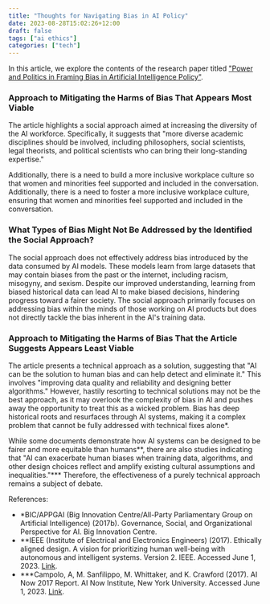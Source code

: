 ```yaml
---
title: "Thoughts for Navigating Bias in AI Policy"
date: 2023-08-28T15:02:26+12:00
draft: false
tags: ["ai ethics"]
categories: ["tech"]
---
```


In this article, we explore the contents of the research paper titled ["Power and Politics in Framing Bias in Artificial Intelligence Policy"](https://onlinelibrary.wiley.com/doi/10.1111/ropr.12567).

### Approach to Mitigating the Harms of Bias That Appears Most Viable

The article highlights a social approach aimed at increasing the diversity of the AI workforce. Specifically, it suggests that "more diverse academic disciplines should be involved, including philosophers, social scientists, legal theorists, and political scientists who can bring their long-standing expertise."

Additionally, there is a need to build a more inclusive workplace culture so that women and minorities feel supported and included in the conversation.		Additionally, there is a need to foster a more inclusive workplace culture, ensuring that women and minorities feel supported and included in the conversation.

### What Types of Bias Might Not Be Addressed by the Identified the Social Approach?

The social approach does not effectively address bias introduced by the data consumed by AI models. These models learn from large datasets that may contain biases from the past or the internet, including racism, misogyny, and sexism. Despite our improved understanding, learning from biased historical data can lead AI to make biased decisions, hindering progress toward a fairer society. The social approach primarily focuses on addressing bias within the minds of those working on AI products but does not directly tackle the bias inherent in the AI's training data.

### Approach to Mitigating the Harms of Bias That the Article Suggests Appears Least Viable

The article presents a technical approach as a solution, suggesting that "AI can be the solution to human bias and can help detect and eliminate it." This involves "improving data quality and reliability and designing better algorithms." However, hastily resorting to technical solutions may not be the best approach, as it may overlook the complexity of bias in AI and pushes away the opportunity to treat this as a wicked problem. Bias has deep historical roots and resurfaces through AI systems, making it a complex problem that cannot be fully addressed with technical fixes alone*.

While some documents demonstrate how AI systems can be designed to be fairer and more equitable than humans**, there are also studies indicating that "AI can exacerbate human biases when training data, algorithms, and other design choices reflect and amplify existing cultural assumptions and inequalities."*** Therefore, the effectiveness of a purely technical approach remains a subject of debate.

References:
- *BIC/APPGAI (Big Innovation Centre/All-Party Parliamentary Group on Artificial Intelligence) (2017b). Governance, Social, and Organizational Perspective for AI. Big Innovation Centre.
- **IEEE (Institute of Electrical and Electronics Engineers) (2017). Ethically aligned design. A vision for prioritizing human well-being with autonomous and intelligent systems. Version 2. IEEE. Accessed June 1, 2023. [Link](https://standards.ieee.org/wp-content/uploads/import/documents/other/ead_v2.pdf).
- ***Campolo, A, M. Sanfilippo, M. Whittaker, and K. Crawford (2017). AI Now 2017 Report. AI Now Institute, New York University. Accessed June 1, 2023. [Link](https://ainowinstitute.org/publication/ai-now-2017-report-2).